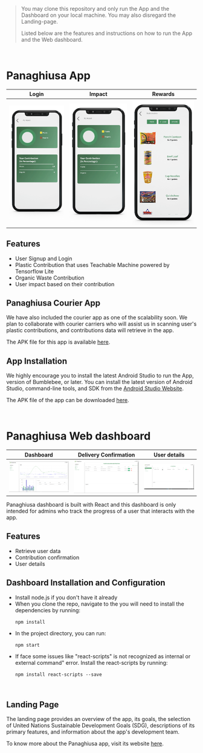 > You may clone this repository and only run the App and  the Dashboard on your local machine. You may also disregard the Landing-page. 
> 
> Listed below are the features and instructions on how to run the App and the Web dashboard.

<br />

# Panaghiusa App  

Login | Impact | Rewards
--- | --- | --- 
![](https://raw.githubusercontent.com/GinoongFlores/panaghiusa/main/landing-page/img/app-img/impact.png) | ![](https://raw.githubusercontent.com/GinoongFlores/panaghiusa/main/landing-page/img/app-img/impact.png) | ![](https://raw.githubusercontent.com/GinoongFlores/panaghiusa/main/landing-page/img/app-img/rewards.png)

## Features 
- User Signup and Login
- Plastic Contribution that uses Teachable Machine powered by Tensorflow Lite
- Organic Waste Contribution
- User impact based on their contribution

## Panaghiusa Courier App
We have also included the courier app as one of the scalability soon. We plan to collaborate with courier carriers who will assist us in scanning user's plastic contributions, and contributions data will retrieve in the app. 

The APK file for this app is available [here]().

## App Installation

We highly encourage you to install the latest Android Studio to run the App, version of Bumblebee, or later. You can install the latest version of Android Studio, command-line tools, and SDK from the [Android Studio Website](https://developer.android.com/studio). 

The APK file of the app can be downloaded [here](). 

<br />

# Panaghiusa Web dashboard
Dashboard | Delivery Confirmation | User details
--- | --- | --- 
![](https://raw.githubusercontent.com/GinoongFlores/panaghiusa/main/landing-page/img/dashboard-img/dashboard.png) | ![](https://raw.githubusercontent.com/GinoongFlores/panaghiusa/main/landing-page/img/dashboard-img/delivery.png) | ![](https://raw.githubusercontent.com/GinoongFlores/panaghiusa/main/landing-page/img/dashboard-img/user.png)

Panaghiusa dashboard is built with React and this dashboard is only intended for admins who track the progress of a user that interacts with the app.

## Features 
- Retrieve user data
- Contribution confirmation
- User details

## Dashboard Installation and Configuration
 - Install node.js if you don't have it already
 - When you clone the repo, navigate to the you will need to install the dependencies by running:
    ```
    npm install
    ```
  - In the project directory, you can run: 
    ```
    npm start
    ```
  - If face some issues like "react-scripts" is not recognized as internal or external command" error. Install the react-scripts by running: 
    ```
    npm install react-scripts --save
    ```

<br />

## Landing Page 
The landing page provides an overview of the app, its goals, the selection of United Nations Sustainable Development Goals (SDG), descriptions of its primary features, and information about the app's development team.

To know more about the Panaghiusa app, visit its website [here](https://panaghiusa.netlify.app/). 


